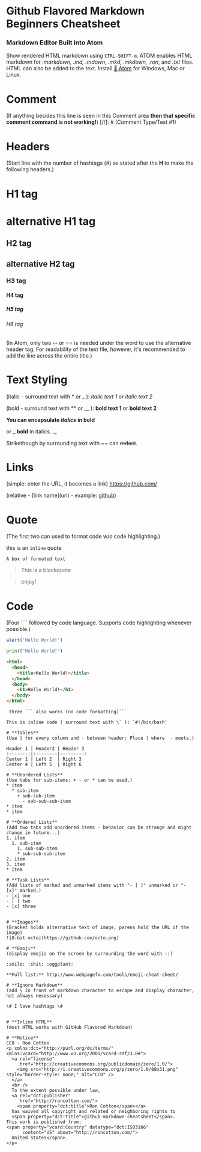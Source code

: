 # **Github Flavored Markdown Beginners Cheatsheet**
### **Markdown Editor Built into Atom**

Show rendered HTML markdown using `CTRL-SHIFT-m`.  ATOM enables HTML markdown for *.markdown, .md, .mdown, .mkd, .mkdown, .ron*, and *.txt* files.  HTML can also be added to the text.  Install [ :dizzy: Atom](https://atom.io/) for Windows, Mac or Linux.

# **Comment**
(If anything besides this line is seen in this Comment area **then that specific comment command is not working!**)
[//]: # (Comment Type/Test #1)

# **Headers**
(Start line with the number of hashtags (#) as stated after the **H** to make the following headers.)
# H1 tag
alternative H1 tag
==================
## H2 tag
alternative H2 tag
------------------
### H3 tag
#### H4 tag
##### H5 tag
###### H6 tag
(In Atom, only two -- or == is needed under the word to use the alternative header tag.  For readability of the text file, however, it's recommended to add the line across the entire title.)

# **Text Styling**
(italic - surround text with \* or \_ ): *italic text 1* or _italic text 2_

(bold - surround text with \*\* or \_\_ ): **bold text 1** or __bold text 2__

**You can encapsulate *italics* in bold**

or  _ __bold__ in italics..._

Strikethough by surrounding text with \~\~ can ~~redact~~.

# **Links**
(simple: enter the URL, it becomes a link) https://github.com/

(relative - \[link name\]\(url\) - example: [github](https://www.github.com/))

# **Quote**
(The first two can used to format code w/o code highlighting.)

this is an `inline` quote

```
A box of formated text
```

> This is a blockquote

> enjoy!

# **Code**
(Four ```` followed by code language. Supports code highlighting whenever possible.)
````javascript
alert('Hello World!')
````

````python
print("Hello World!")
````

````html
<html>
  <head>
    <title>Hello World!</title>
  </head>
  <body>
    <h1>Hello World!</h1>
  </body>
</html>
````

```
 three ``` also works (no code formatting)```

This is inline code ( surround text with \` ): `#!/bin/bash`

# **Tables**
(Use | for every column and - between header; Place | where  - meets.)

Header 1 | Header2 | Header 3
:-------:|:--------|---------:
Center 1 | Left 2  | Right 3
Center 4 | Left 5  | Right 6

# **Unordered Lists**
(Use tabs for sub-items: + - or * can be used.)
* item
  * sub-item
    + sub-sub-item
      - sub-sub-sub-item
* item
* item

# **Ordered Lists**
(Add two tabs add unordered items - behavior can be strange and might change in future...)
1. item
  1. sub-item
    1. sub-sub-item
    * sub-sub-sub-item
2. item
3. item
* item

# **Task Lists**
(Add lists of marked and unmarked items with "- [ ]" unmarked or "- [x]" marked.)
- [x] one
- [ ] two
- [x] three


# **Images**
(Bracket holds alternative text of image, parens hold the URL of the image)
![8-bit octo](https://github.com/octo.png)

# **Emoji**
(display emojis on the screen by surrounding the word with ::)

:smile: :shit: :eggplant:

**Full list:** http://www.webpagefx.com/tools/emoji-cheat-sheet/

# **Ignore Markdown**
(add \ in front of markdown character to escape and display character, not always necessary)

\# I love hashtags \#


# **Inline HTML**
(most HTML works with GitHub Flavored Markdown)

# **Notice**
CC0 - Ron Cotton
<p xmlns:dct="http://purl.org/dc/terms/" xmlns:vcard="http://www.w3.org/2001/vcard-rdf/3.0#">
  <a rel="license"
     href="http://creativecommons.org/publicdomain/zero/1.0/">
    <img src="http://i.creativecommons.org/p/zero/1.0/88x31.png" style="border-style: none;" alt="CC0" />
  </a>
  <br />
  To the extent possible under law,
  <a rel="dct:publisher"
     href="http://roncotton.com/">
    <span property="dct:title">Ron Cotton</span></a>
  has waived all copyright and related or neighboring rights to
  <span property="dct:title">github-markdown-cheatsheet</span>.
This work is published from:
<span property="vcard:Country" datatype="dct:ISO3166"
      content="US" about="http://roncotton.com/">
  United States</span>.
</p>
